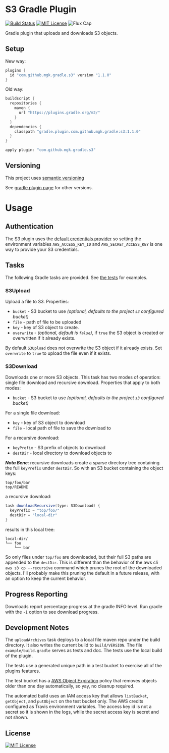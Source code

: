 # S3 Gradle Plugin
[![Build Status](https://img.shields.io/travis/mgk/s3-plugin.svg)](https://travis-ci.org/mgk/s3-plugin)
[![MIT License](http://img.shields.io/badge/license-MIT-blue.svg?style=flat)](LICENSE)
![Flux Cap](https://img.shields.io/badge/flux%20capacitor-1.21%20GW-orange.svg)

Gradle plugin that uploads and downloads S3 objects.

## Setup

New way:

```groovy
plugins {
  id "com.github.mgk.gradle.s3" version "1.1.0"
}
```

Old way:

```groovy
buildscript {
  repositories {
    maven {
      url "https://plugins.gradle.org/m2/"
    }
  }
  dependencies {
    classpath "gradle.plugin.com.github.mgk.gradle:s3:1.1.0"
  }
}

apply plugin: "com.github.mgk.gradle.s3"
```

## Versioning

This project uses [semantic versioning](http://semver.org)

See [gradle plugin page](https://plugins.gradle.org/plugin/com.github.mgk.gradle.s3) for other versions.

# Usage

## Authentication

The S3 plugin uses the [default credentials provider](http://docs.aws.amazon.com/AWSJavaSDK/latest/javadoc/com/amazonaws/auth/DefaultAWSCredentialsProviderChain.html) so setting the environment variables `AWS_ACCESS_KEY_ID` and `AWS_SECRET_ACCESS_KEY` is one way to provide your S3 credentials.

## Tasks

The following Gradle tasks are provided. See [the tests](example/build.gradle) for
examples.


### S3Upload

Upload a file to S3. Properties:

  + `bucket` - S3 bucket to use *(optional, defaults to the project `s3` configured bucket)*
  + `file` - path of file to be uploaded
  + `key` - key of S3 object to create.
  + `overwrite` - *(optional, default is `false`)*, if `true` the S3 object is created or overwritten if it already exists.

By default `S3Upload` does not overwrite the S3 object if it already exists. Set `overwrite` to `true` to upload the file even if it exists.

### S3Download

Downloads one or more S3 objects. This task has two modes of operation: single file
download and recursive download. Properties that apply to both modes:

  + `bucket` - S3 bucket to use *(optional, defaults to the project `s3` configured bucket)*

For a single file download:

  + `key` - key of S3 object to download
  + `file` - local path of file to save the download to

For a recursive download:

  + `keyPrefix` - S3 prefix of objects to download
  + `destDir` - local directory to download objects to

***Nota Bene***: recursive downloads create a sparse directory tree
containing the full `keyPrefix` under `destDir`. So with an S3 bucket
containing the object keys:

```
top/foo/bar
top/README
```

a recursive download:

```groovy
task downloadRecursive(type: S3Download) {
  keyPrefix = "top/foo/"
  destDir = "local-dir"
}
```

results in this local tree:

```
local-dir/
└── foo
    └── bar
```

So only files under `top/foo` are downloaded, but their full S3 paths are
appended to the `destDir`. This is different than the behavior of the aws cli
`aws s3 cp --recursive` command which prunes the root of the downloaded objects.
I'll probably make this pruning the default in a future release, with an option
to keep the current behavior.

## Progress Reporting

Downloads report percentage progress at the gradle INFO level. Run gradle with the `-i` option to see download progress.

## Development Notes

The `uploadArchives` task deploys to a local file maven repo under the build
directory. It also writes the current build to `build/VERSION`. The file
`example/build.gradle` serves as tests and doc. The tests use the local build
of the plugin.

The tests use a generated unique path in a test bucket to exercise all
of the plugins features.

The test bucket has a [AWS Object Expiration](https://aws.amazon.com/blogs/aws/amazon-s3-object-expiration/) policy that removes objects older
than one day automatically, so yay, no cleanup required.

The automated build uses an IAM access key that allows `listBucket`, `getObject`,
and `putObject` on the test bucket only. The AWS credits configured as Travis
environment variables. The access key id is not a secret so it is shown in the
logs, while the secret access key is secret and not shown.

## License
[![MIT License](http://img.shields.io/badge/license-MIT-blue.svg?style=flat)](LICENSE)
